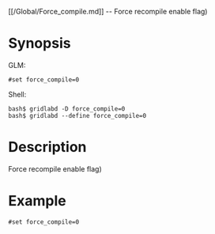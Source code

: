 [[/Global/Force_compile.md]] -- Force recompile enable flag)

# Synopsis
GLM:
~~~
#set force_compile=0
~~~
Shell:
~~~
bash$ gridlabd -D force_compile=0
bash$ gridlabd --define force_compile=0
~~~

# Description

Force recompile enable flag)

# Example

~~~
#set force_compile=0
~~~
